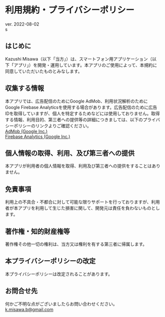 # **利用規約・プライバシーポリシー**

ver. 2022-08-02
<br>s
<br>

## **はじめに**

Kazushi Misawa（以下「当方」）は、スマートフォン用アプリケーション（以下「アプリ」）を開発・運用しています。本アプリのご使用によって、本規約に同意していただいたものとみなします。

## **収集する情報**

本アプリでは、広告配信のためにGoogle AdMob、利用状況解析のためにGoogle Firebase Analyticsを使用する場合があります。広告配信のために広告IDを取得していますが、個人を特定するためなどには使用しておりません。取得する情報、利用目的、第三者への提供等の詳細につきましては、以下のプライバシーポリシーのリンクよりご確認ください。<br>
[AdMob (Google Inc.)](https://policies.google.com/technologies/ads?hl=ja)<br>
[Firebase Analytics (Google Inc.)](https://policies.google.com/privacy?hl=ja%EF%BB%BF)

## **個人情報の取得、利用、及び第三者への提供**

本アプリが利用者の個人情報を取得、利用及び第三者への提供をすることはありません。

## **免責事項**

利用上の不具合・不都合に対して可能な限りサポートを行っておりますが、利用者が本アプリを利用して生じた損害に関して、開発元は責任を負わないものとします。

## **著作権・知的財産権等**

著作権その他一切の権利は、当方又は権利を有する第三者に帰属します。

## **本プライバシーポリシーの改定**

本プライバシーポリシーは改定されることがあります。

## **お問合せ先**

何かご不明な点がございましたらお問い合わせください。<br>
k.misawa.b@gmail.com